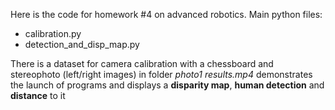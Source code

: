 Here is the code for homework #4 on advanced robotics.
Main python files:
- calibration.py
- detection_and_disp_map.py

There is a dataset for camera calibration with a chessboard and stereophoto (left/right images) in folder *photo1*
*results.mp4* demonstrates the launch of programs and displays a **disparity map**, **human detection** and **distance** to it
